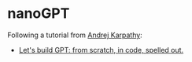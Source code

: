 # nanoGPT
Following a tutorial from [Andrej Karpathy](https://karpathy.ai/):
- [Let's build GPT: from scratch, in code, spelled out.](https://youtu.be/kCc8FmEb1nY?list=PLAqhIrjkxbuWI23v9cThsA9GvCAUhRvKZ)
